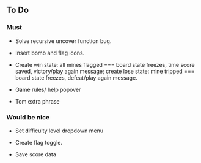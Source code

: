 ## To Do

### Must

- Solve recursive uncover function bug.

- Insert bomb and flag icons.

- Create win state: all mines flagged === board state freezes, time score saved, victory/play again message; create lose state: mine tripped === board state freezes, defeat/play again message.

- Game rules/ help popover 

- Tom extra phrase

### Would be nice

- Set difficulty level dropdown menu

- Create flag toggle.

- Save score data
